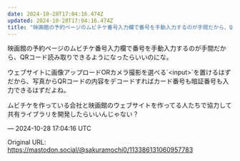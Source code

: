 ```yaml
---
date: 2024-10-28T17:04:16.474Z
updated: 2024-10-28T17:04:16.474Z
title: "映画館の予約ページのムビチケ番号入力欄で番号を手動入力するのが手間だから、QRコ[...]"
---
```


<p>映画館の予約ページのムビチケ番号入力欄で番号を手動入力するのが手間だから、QRコード読み取りできるようになったらいいのにな。</p><p>ウェブサイトに画像アップロードORカメラ撮影を選べる`&lt;input&gt;`を置けるはずだから、写真からQRコードの内容をデコードすればカード番号も暗証番号も入力できるはずだよね。</p><p>ムビチケを作っている会社と映画館のウェブサイトを作ってる人たちで協力して共有ライブラリを開発したらいいんじゃない？</p>

&mdash; 2024-10-28 17:04:16 UTC

Original URL: https://mastodon.social/@sakuramochi0/113386131060957783
